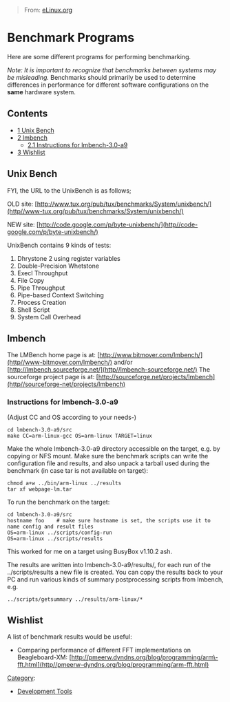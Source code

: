 > From: [eLinux.org](http://eLinux.org/Benchmark_Programs "http://eLinux.org/Benchmark_Programs")


# Benchmark Programs



Here are some different programs for performing benchmarking.

*Note: It is important to recognize that benchmarks between systems may
be misleading.* Benchmarks should primarily be used to determine
differences in performance for different software configurations on the
**same** hardware system.

## Contents

-   [1 Unix Bench](#unix-bench)
-   [2 lmbench](#lmbench)
    -   [2.1 Instructions for
        lmbench-3.0-a9](#instructions-for-lmbench-3-0-a9)
-   [3 Wishlist](#wishlist)

## Unix Bench

FYI, the URL to the UnixBench is as follows;

OLD site:
[http://www.tux.org/pub/tux/benchmarks/System/unixbench/](http//www-tux.org/pub/tux/benchmarks/System/unixbench/)

NEW site:
[http://code.google.com/p/byte-unixbench/](http//code-google.com/p/byte-unixbench/)

UnixBench contains 9 kinds of tests:

1.  Dhrystone 2 using register variables
2.  Double-Precision Whetstone
3.  Execl Throughput
4.  File Copy
5.  Pipe Throughput
6.  Pipe-based Context Switching
7.  Process Creation
8.  Shell Script
9.  System Call Overhead

## lmbench

The LMBench home page is at:
[http://www.bitmover.com/lmbench/](http//www-bitmover.com/lmbench/)
and/or
[http://lmbench.sourceforge.net/](http//lmbench-sourceforge.net/)
 The sourceforge project page is at:
[http://sourceforge.net/projects/lmbench](http//sourceforge-net/projects/lmbench)

### Instructions for lmbench-3.0-a9

(Adjust CC and OS according to your needs-)

    cd lmbench-3.0-a9/src
    make CC=arm-linux-gcc OS=arm-linux TARGET=linux

Make the whole lmbench-3.0-a9 directory accessible on the target, e.g.
by copying or NFS mount. Make sure the benchmark scripts can write the
configuration file and results, and also unpack a tarball used during
the benchmark (in case tar is not available on target):

    chmod a+w ../bin/arm-linux ../results
    tar xf webpage-lm.tar

To run the benchmark on the target:

    cd lmbench-3.0-a9/src
    hostname foo    # make sure hostname is set, the scripts use it to name config and result files
    OS=arm-linux ../scripts/config-run
    OS=arm-linux ../scripts/results

This worked for me on a target using BusyBox v1.10.2 ash.

The results are written into lmbench-3.0-a9/results/, for each run of
the ../scripts/results a new file is created. You can copy the results
back to your PC and run various kinds of summary postprocessing scripts
from lmbench, e.g.

    ../scripts/getsummary ../results/arm-linux/*

## Wishlist

A list of benchmark results would be useful:

-   Comparing performance of different FFT implementations on
    Beagleboard-XM:
    [http://pmeerw.dyndns.org/blog/programming/arm\-fft.html](http//pmeerw-dyndns.org/blog/programming/arm-fft.html)


[Category](http://eLinux.org/SpecialCategories "Special:Categories"):

-   [Development
    Tools](http://eLinux.org/CategoryDevelopment-Tools "Category:Development Tools")

